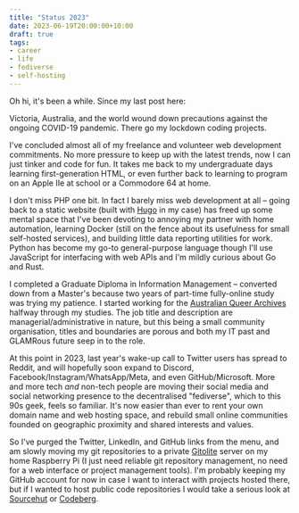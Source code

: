 ```yaml
---
title: "Status 2023"
date: 2023-06-19T20:00:00+10:00
draft: true
tags:
- career
- life
- fediverse
- self-hosting
---
```


Oh hi, it's been a while. <!--more--> Since my last post here:

Victoria, Australia, and the world wound down precautions against the ongoing COVID-19 pandemic. There go my lockdown coding projects.

I've concluded almost all of my freelance and volunteer web development commitments. No more pressure to keep up with the latest trends, now I can just tinker and code for fun. It takes me back to my undergraduate days learning first-generation HTML, or even further back to learning to program on an Apple IIe at school or a Commodore 64 at home.

I don't miss PHP one bit. In fact I barely miss web development at all &ndash; going back to a static website (built with [Hugo](https://gohugo.io) in my case) has freed up some mental space that I've been devoting to annoying my partner with home automation, learning Docker (still on the fence about its usefulness for small self-hosted services), and building little data reporting utilities for work. Python has become my go-to general-purpose language though I'll use JavaScript for interfacing with web APIs and I'm mildly curious about Go and Rust.

I completed a Graduate Diploma in Information Management &ndash; converted down from a Master's because two years of part-time fully-online study was trying my patience. I started working for the [Australian Queer Archives](https://queerarchives.org.au/) halfway through my studies. The job title and description are managerial/administrative in nature, but this being a small community organisation, titles and boundaries are porous and both my IT past and GLAMRous future seep in to the role.

At this point in 2023, last year's wake-up call to Twitter users has spread to Reddit, and will hopefully soon expand to Discord, Facebook/Instagram/WhatsApp/Meta, and even GitHub/Microsoft. More and more tech *and* non-tech people are moving their social media and social networking presence to the decentralised "fediverse", which to this 90s geek, feels so familiar. It's now easier than ever to rent your own domain name and web hosting space, and rebuild small online communities founded on geographic proximity and shared interests and values.

So I've purged the Twitter, LinkedIn, and GitHub links from the menu, and am slowly moving my git repositories to a private [Gitolite](https://gitolite.com/gitolite/index.html) server on my home Raspberry Pi (I just need reliable git repository management, no need for a web interface or project management tools). I'm probably keeping my GitHub account for now in case I want to interact with projects hosted there, but if I wanted to host public code repositories I would take a serious look at [Sourcehut](https://sourcehut.org/) or [Codeberg](https://codeberg.org/).
